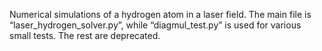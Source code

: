 Numerical simulations of a hydrogen atom in a laser field. The main file is “laser_hydrogen_solver.py”, while “diagmul_test.py” is used for various small tests. The rest are deprecated. 
